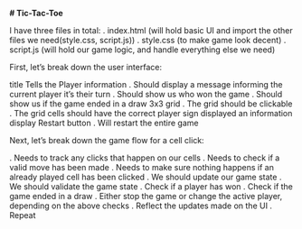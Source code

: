 **# Tic-Tac-Toe**

I have three files in total:
. index.html (will hold basic UI and import the other files we need(style.css, script.js))
. style.css (to make game look decent)
. script.js (will hold our game logic, and handle everything else we need)

First, let’s break down the user interface:

title
Tells the Player information
. Should display a message informing the current player it’s their turn
. Should show us who won the game
. Should show us if the game ended in a draw
3x3 grid
. The grid should be clickable
. The grid cells should have the correct player sign displayed an information display
Restart button
. Will restart the entire game

Next, let’s break down the game flow for a cell click:

. Needs to track any clicks that happen on our cells
. Needs to check if a valid move has been made
    . Needs to make sure nothing happens if an already played cell has been clicked
. We should update our game state
. We should validate the game state
    . Check if a player has won
    . Check if the game ended in a draw
. Either stop the game or change the active player, depending on the above checks
. Reflect the updates made on the UI
. Repeat